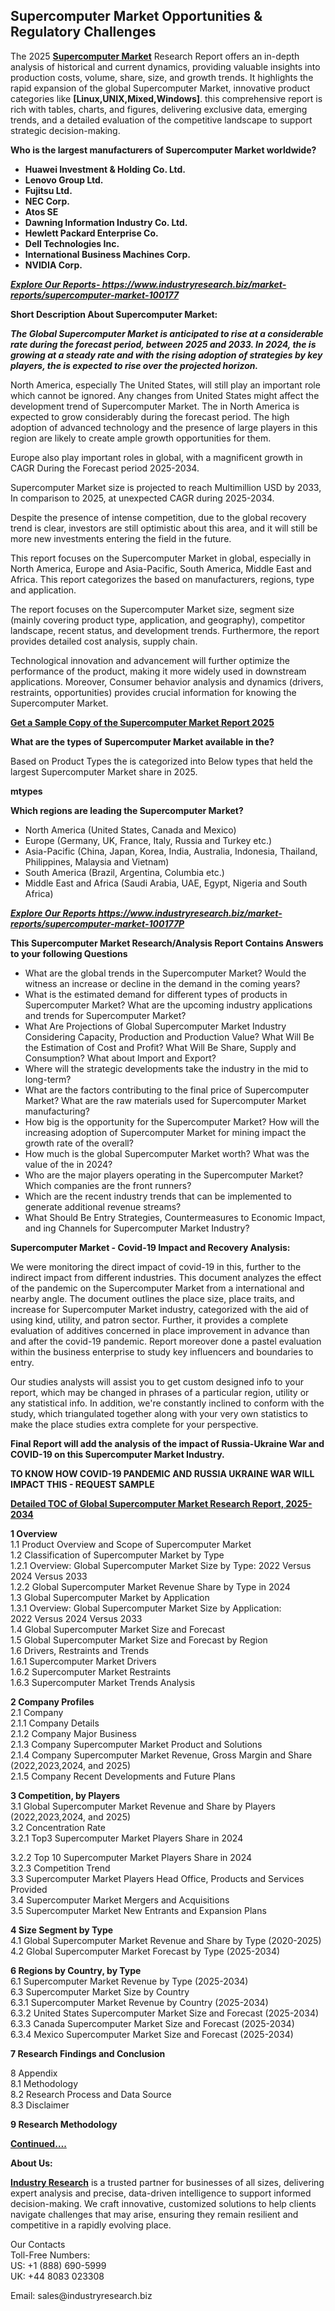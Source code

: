 <h2><strong>Supercomputer Market Opportunities & Regulatory Challenges</strong></h2><p>The 2025&nbsp;<strong><a href="https://www.industryresearch.biz/market-reports/supercomputer-market-100177">Supercomputer Market</a></strong>&nbsp;Research Report offers an in-depth analysis of historical and current dynamics, providing valuable insights into production costs, volume, share, size, and growth trends. It highlights the rapid expansion of the global Supercomputer Market, innovative product categories like&nbsp;<strong>[Linux,UNIX,Mixed,Windows]</strong>. this comprehensive report is rich with tables, charts, and figures, delivering exclusive data, emerging trends, and a detailed evaluation of the competitive landscape to support strategic decision-making.</p><p><strong>Who is the largest manufacturers of Supercomputer Market worldwide?</strong></p><p><strong><ul><li>Huawei Investment & Holding Co. Ltd.</li><li>Lenovo Group Ltd.</li><li>Fujitsu Ltd.</li><li>NEC Corp.</li><li>Atos SE</li><li>Dawning Information Industry Co. Ltd.</li><li>Hewlett Packard Enterprise Co.</li><li>Dell Technologies Inc.</li><li>International Business Machines Corp.</li><li>NVIDIA Corp.</li></ul></strong></p><p><strong><em><a href="https://www.industryresearch.biz/enquiry/request-sample/100177">Explore Our Reports-&nbsp;https://www.industryresearch.biz/market-reports/supercomputer-market-100177</a></em></strong></p><p><strong>Short Description About Supercomputer Market:</strong></p><p><strong><em>The Global Supercomputer Market is anticipated to rise at a considerable rate during the forecast period, between 2025 and 2033. In 2024, the is growing at a steady rate and with the rising adoption of strategies by key players, the is expected to rise over the projected horizon.</em></strong></p><p>North America, especially The United States, will still play an important role which cannot be ignored. Any changes from United States might affect the development trend of Supercomputer Market. The in North America is expected to grow considerably during the forecast period. The high adoption of advanced technology and the presence of large players in this region are likely to create ample growth opportunities for them.</p><p>Europe also play important roles in global, with a magnificent growth in CAGR During the Forecast period 2025-2034.</p><p>Supercomputer Market size is projected to reach Multimillion USD by 2033, In comparison to 2025, at unexpected CAGR during 2025-2034.</p><p>Despite the presence of intense competition, due to the global recovery trend is clear, investors are still optimistic about this area, and it will still be more new investments entering the field in the future.</p><p>This report focuses on the Supercomputer Market in global, especially in North America, Europe and Asia-Pacific, South America, Middle East and Africa. This report categorizes the based on manufacturers, regions, type and application.</p><p>The report focuses on the Supercomputer Market size, segment size (mainly covering product type, application, and geography), competitor landscape, recent status, and development trends. Furthermore, the report provides detailed cost analysis, supply chain.</p><p>Technological innovation and advancement will further optimize the performance of the product, making it more widely used in downstream applications. Moreover, Consumer behavior analysis and dynamics (drivers, restraints, opportunities) provides crucial information for knowing the Supercomputer Market.</p><p><strong><a href="https://www.industryresearch.biz/enquiry/request-sample/100177">Get a Sample Copy of the Supercomputer Market Report 2025</a></strong></p><p><strong>What are the types of Supercomputer Market available in the?</strong></p><p>Based on Product Types the is categorized into Below types that held the largest Supercomputer Market share in 2025.</p><p><strong>mtypes</strong></p><p><strong>Which regions are leading the Supercomputer Market?</strong></p><ul><li>North America (United States, Canada and Mexico)</li><li>Europe (Germany, UK, France, Italy, Russia and Turkey etc.)</li><li>Asia-Pacific (China, Japan, Korea, India, Australia, Indonesia, Thailand, Philippines, Malaysia and Vietnam)</li><li>South America (Brazil, Argentina, Columbia etc.)</li><li>Middle East and Africa (Saudi Arabia, UAE, Egypt, Nigeria and South Africa)</li></ul><p><strong><em><a href="https://www.industryresearch.biz/market-reports/supercomputer-market-100177">Explore Our Reports https://www.industryresearch.biz/market-reports/supercomputer-market-100177P</a></em></strong></p><p><strong>This Supercomputer Market Research/Analysis Report Contains Answers to your following Questions</strong></p><ul><li>What are the global trends in the Supercomputer Market? Would the witness an increase or decline in the demand in the coming years?</li><li>What is the estimated demand for different types of products in Supercomputer Market? What are the upcoming industry applications and trends for Supercomputer Market?</li><li>What Are Projections of Global Supercomputer Market Industry Considering Capacity, Production and Production Value? What Will Be the Estimation of Cost and Profit? What Will Be Share, Supply and Consumption? What about Import and Export?</li><li>Where will the strategic developments take the industry in the mid to long-term?</li><li>What are the factors contributing to the final price of Supercomputer Market? What are the raw materials used for Supercomputer Market manufacturing?</li><li>How big is the opportunity for the Supercomputer Market? How will the increasing adoption of Supercomputer Market for mining impact the growth rate of the overall?</li><li>How much is the global Supercomputer Market worth? What was the value of the in 2024?</li><li>Who are the major players operating in the Supercomputer Market? Which companies are the front runners?</li><li>Which are the recent industry trends that can be implemented to generate additional revenue streams?</li><li>What Should Be Entry Strategies, Countermeasures to Economic Impact, and ing Channels for Supercomputer Market Industry?</li></ul><p><strong>Supercomputer Market - Covid-19 Impact and Recovery Analysis:</strong></p><p>We were monitoring the direct impact of covid-19 in this, further to the indirect impact from different industries. This document analyzes the effect of the pandemic on the Supercomputer Market from a international and nearby angle. The document outlines the place size, place traits, and increase for Supercomputer Market industry, categorized with the aid of using kind, utility, and patron sector. Further, it provides a complete evaluation of additives concerned in place improvement in advance than and after the covid-19 pandemic. Report moreover done a pastel evaluation within the business enterprise to study key influencers and boundaries to entry.</p><p>Our studies analysts will assist you to get custom designed info to your report, which may be changed in phrases of a particular region, utility or any statistical info. In addition, we're constantly inclined to conform with the study, which triangulated together along with your very own statistics to make the place studies extra complete for your perspective.</p><p><strong>Final Report will add the analysis of the impact of Russia-Ukraine War and COVID-19 on this Supercomputer Market Industry.</strong></p><p><strong>TO KNOW HOW COVID-19 PANDEMIC AND RUSSIA UKRAINE WAR WILL IMPACT THIS - REQUEST SAMPLE</strong></p><p><strong><a href="https://www.industryresearch.biz/market-reports/supercomputer-market-100177">Detailed TOC of Global Supercomputer Market Research Report, 2025-2034</a></strong></p><p><strong>1 Overview</strong><br /> 1.1 Product Overview and Scope of Supercomputer Market<br /> 1.2 Classification of Supercomputer Market by Type<br /> 1.2.1 Overview: Global Supercomputer Market Size by Type: 2022 Versus 2024 Versus 2033<br /> 1.2.2 Global Supercomputer Market Revenue Share by Type in 2024<br /> 1.3 Global Supercomputer Market by Application<br /> 1.3.1 Overview: Global Supercomputer Market Size by Application: 2022&nbsp;Versus 2024 Versus 2033<br /> 1.4 Global Supercomputer Market Size and Forecast<br /> 1.5 Global Supercomputer Market Size and Forecast by Region<br /> 1.6 Drivers, Restraints and Trends<br /> 1.6.1 Supercomputer Market Drivers<br /> 1.6.2 Supercomputer Market Restraints<br /> 1.6.3 Supercomputer Market Trends Analysis</p><p><strong>2 Company Profiles</strong><br /> 2.1 Company<br /> 2.1.1 Company Details<br /> 2.1.2 Company Major Business<br /> 2.1.3 Company Supercomputer Market Product and Solutions<br /> 2.1.4 Company Supercomputer Market Revenue, Gross Margin and Share (2022,2023,2024, and 2025)<br /> 2.1.5 Company Recent Developments and Future Plans</p><p><strong>3 Competition, by Players</strong><br /> 3.1 Global Supercomputer Market Revenue and Share by Players (2022,2023,2024, and 2025)<br /> 3.2 Concentration Rate<br /> 3.2.1 Top3 Supercomputer Market Players Share in 2024</p><p>3.2.2 Top 10 Supercomputer Market Players Share in 2024<br /> 3.2.3 Competition Trend<br /> 3.3 Supercomputer Market Players Head Office, Products and Services Provided<br /> 3.4 Supercomputer Market Mergers and Acquisitions<br /> 3.5 Supercomputer Market New Entrants and Expansion Plans</p><p><strong>4 Size Segment by Type</strong><br /> 4.1 Global Supercomputer Market Revenue and Share by Type (2020-2025)<br /> 4.2 Global Supercomputer Market Forecast by Type (2025-2034)</p><p><strong>6 Regions by Country, by Type</strong><br /> 6.1 Supercomputer Market Revenue by Type (2025-2034)<br /> 6.3 Supercomputer Market Size by Country<br /> 6.3.1 Supercomputer Market Revenue by Country (2025-2034)<br /> 6.3.2 United States Supercomputer Market Size and Forecast (2025-2034)<br /> 6.3.3 Canada Supercomputer Market Size and Forecast (2025-2034)<br /> 6.3.4 Mexico Supercomputer Market Size and Forecast (2025-2034)</p><p><strong>7 Research Findings and Conclusion</strong></p><p>8 Appendix<br /> 8.1 Methodology<br /> 8.2 Research Process and Data Source<br /> 8.3 Disclaimer</p><p><strong>9 Research Methodology</strong></p><p><strong><a href="https://www.industryresearch.biz/market-reports/supercomputer-market-100177">Continued&hellip;.</a></strong></p><p><strong>About Us:</strong></p><p><strong><a href="https://www.industryresearch.biz/">Industry Research</a></strong>&nbsp;is a trusted partner for businesses of all sizes, delivering expert analysis and precise, data-driven intelligence to support informed decision-making. We craft innovative, customized solutions to help clients navigate challenges that may arise, ensuring they remain resilient and competitive in a rapidly evolving place.</p><p>Our Contacts<br /> Toll-Free Numbers:<br /> US: +1 (888) 690-5999<br /> UK: +44 8083 023308</p><p>Email: sales@industryresearch.biz</p>

